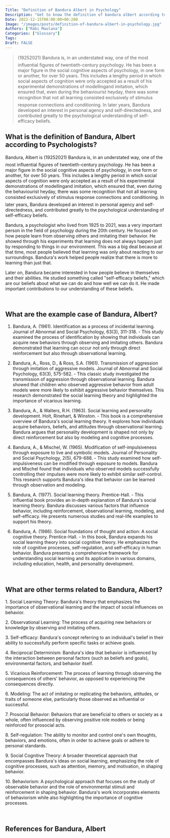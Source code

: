 ```yaml
---
Title: "Definition of Bandura Albert in Psychology"
Description: "Get to know the definition of bandura albert according to psychologists."
Date: 2022-12-15T06:00:00+00:280
Image: "/images/posts/definition-of-bandura-albert-in-psychology.jpg"
Authors: ["Robi Maulana"]
Categories: ["Glossary"]
Tags: 
Draft: FALSE
---
```





> (19252021) Bandura is, in an understated way, one of the most influential figures of twentieth-century psychology. He has been a major figure in the social cognitive aspects of psychology, in one form or another, for over 50 years. This includes a lengthy period in which social aspects of cognition were only accepted as a result of his experimental demonstrations of modellingand imitation, which ensured that, even during the behaviourist heyday, there was some recognition that not all learning consisted exclusively of stimulus response connections and conditioning. In later years, Bandura developed an interest in personal agency and self-directedness, and contributed greatly to the psychological understanding of self-efficacy beliefs.

## What is the definition of Bandura, Albert according to Psychologists?

Bandura, Albert is (19252021) Bandura is, in an understated way, one of the most influential figures of twentieth-century psychology. He has been a major figure in the social cognitive aspects of psychology, in one form or another, for over 50 years. This includes a lengthy period in which social aspects of cognition were only accepted as a result of his experimental demonstrations of modellingand imitation, which ensured that, even during the behaviourist heyday, there was some recognition that not all learning consisted exclusively of stimulus response connections and conditioning. In later years, Bandura developed an interest in personal agency and self-directedness, and contributed greatly to the psychological understanding of self-efficacy beliefs.

Bandura, a psychologist who lived from 1925 to 2021, was a very important person in the field of psychology during the 20th century. He focused on how people learn from observing others and imitating their behavior. He showed through his experiments that learning does not always happen just by responding to things in our environment. This was a big deal because at that time, most people believed that learning was only about reacting to our surroundings. Bandura's work helped people realize that there is more to learning than just that.

Later on, Bandura became interested in how people believe in themselves and their abilities. He studied something called "self-efficacy beliefs," which are our beliefs about what we can do and how well we can do it. He made important contributions to our understanding of these beliefs.

 

## What are the example case of Bandura, Albert?

1) Bandura, A. (1961). Identification as a process of incidental learning. Journal of Abnormal and Social Psychology, 63(3), 311-318. - This study examined the process of identification by showing that individuals can acquire new behaviors through observing and imitating others. Bandura demonstrated that learning can occur not only through direct reinforcement but also through observational learning.

2) Bandura, A., Ross, D., & Ross, S.A. (1961). Transmission of aggression through imitation of aggressive models. Journal of Abnormal and Social Psychology, 63(3), 575-582. - This classic study investigated the transmission of aggression through observational learning. Bandura showed that children who observed aggressive behavior from adult models were more likely to exhibit aggressive behavior themselves. This research demonstrated the social learning theory and highlighted the importance of vicarious learning.

3) Bandura, A., & Walters, R.H. (1963). Social learning and personality development. Holt, Rinehart, & Winston. - This book is a comprehensive overview of Bandura's social learning theory. It explores how individuals acquire behaviors, beliefs, and attitudes through observational learning. Bandura argues that personality development is shaped not only by direct reinforcement but also by modeling and cognitive processes.

4) Bandura, A., & Mischel, W. (1965). Modification of self-impulsiveness through exposure to live and symbolic models. Journal of Personality and Social Psychology, 2(5), 679-688. - This study examined how self-impulsiveness can be modified through exposure to models. Bandura and Mischel found that individuals who observed models successfully controlling their impulses were more likely to exhibit similar self-control. This research supports Bandura's idea that behavior can be learned through observation and modeling.

5) Bandura, A. (1977). Social learning theory. Prentice-Hall. - This influential book provides an in-depth explanation of Bandura's social learning theory. Bandura discusses various factors that influence behavior, including reinforcement, observational learning, modeling, and self-efficacy. He presents numerous studies and real-life examples to support his theory.

6) Bandura, A. (1986). Social foundations of thought and action: A social cognitive theory. Prentice-Hall. - In this book, Bandura expands his social learning theory into social cognitive theory. He emphasizes the role of cognitive processes, self-regulation, and self-efficacy in human behavior. Bandura presents a comprehensive framework for understanding social learning and its application in various domains, including education, health, and personality development.

 

## What are other terms related to Bandura, Albert?

1\. Social Learning Theory: Bandura's theory that emphasizes the importance of observational learning and the impact of social influences on behavior.

2\. Observational Learning: The process of acquiring new behaviors or knowledge by observing and imitating others.

3\. Self-efficacy: Bandura's concept referring to an individual's belief in their ability to successfully perform specific tasks or achieve goals.

4\. Reciprocal Determinism: Bandura's idea that behavior is influenced by the interaction between personal factors (such as beliefs and goals), environmental factors, and behavior itself.

5\. Vicarious Reinforcement: The process of learning through observing the consequences of others' behavior, as opposed to experiencing the consequences directly.

6\. Modeling: The act of imitating or replicating the behaviors, attitudes, or traits of someone else, particularly those observed as influential or successful.

7\. Prosocial Behavior: Behaviors that are beneficial to others or society as a whole, often influenced by observing positive role models or being reinforced for prosocial acts.

8\. Self-regulation: The ability to monitor and control one's own thoughts, behaviors, and emotions, often in order to achieve goals or adhere to personal standards.

9\. Social Cognitive Theory: A broader theoretical approach that encompasses Bandura's ideas on social learning, emphasizing the role of cognitive processes, such as attention, memory, and motivation, in shaping behavior.

10\. Behaviorism: A psychological approach that focuses on the study of observable behavior and the role of environmental stimuli and reinforcement in shaping behavior. Bandura's work incorporates elements of behaviorism while also highlighting the importance of cognitive processes.

 

## References for Bandura, Albert
